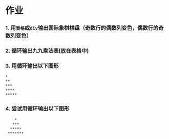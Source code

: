 # 作业
### 1. 用`表格`或`div`输出国际象棋棋盘（奇数行的偶数列变色，偶数行的奇数列变色）
### 2. 循环输出九九乘法表(放在表格中)
### 3. 用循环输出以下图形
```
*
**
***
****
*****
```
### 4. 尝试用循环输出以下图形
```
    *
   ***
  *****
 *******
```

